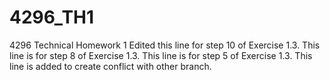 # 4296_TH1
4296 Technical Homework 1
Edited this line for step 10 of Exercise 1.3.
This line is for step 8 of Exercise 1.3.
This line is for step 5 of Exercise 1.3.
This line is added to create conflict with other branch.
